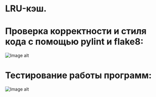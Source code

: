 # LRU-кэш.

# Проверка корректности и стиля кода с помощью pylint и flake8:
![Image alt](https://github.com/VetaShine/OOPch/blob/main/hw4_2.png)

# Тестирование работы программ:
![Image alt](https://github.com/VetaShine/OOPch/blob/main/hw4_1.png)
